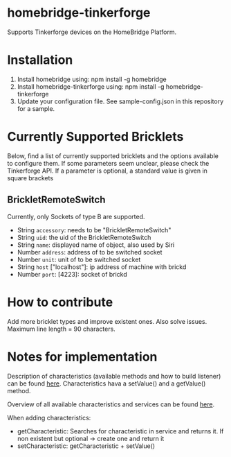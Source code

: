 # homebridge-tinkerforge

Supports Tinkerforge devices on the HomeBridge Platform.

# Installation

1. Install homebridge using: npm install -g homebridge
2. Install homebridge-tinkerforge using: npm install -g homebridge-tinkerforge
3. Update your configuration file. See sample-config.json in this repository for a sample.

# Currently Supported Bricklets

Below, find a list of currently supported bricklets and the options available to configure them. If some parameters seem unclear, please check the Tinkerforge API. If a parameter is optional, a standard value is given in square brackets

## BrickletRemoteSwitch
Currently, only Sockets of type B are supported.

* String `accessory`: needs to be "BrickletRemoteSwitch"
* String `uid`: the uid of the BrickletRemoteSwitch
* String `name`: displayed name of object, also used by Siri
* Number `address`: address of to be switched socket
* Number `unit`: unit of to be switched socket
* String `host` ["localhost"]: ip address of machine with brickd
* Number `port`: [4223]: socket of brickd

# How to contribute

Add more bricklet types and improve existent ones. Also solve issues. Maximum line length = 90 characters.

# Notes for implementation

Description of characteristics (available methods and how to build listener) can be found [here]( https://github.com/KhaosT/HAP-NodeJS/blob/master/lib/Characteristic.js). Characteristics hava a setValue() and a getValue() method.

Overview of all available characteristics and services can be found [here](https://github.com/KhaosT/HAP-NodeJS/blob/master/lib/gen/HomeKitTypes.js).

When adding characteristics:
* getCharacteristic: Searches for characteristic in service and returns it. If non existent but optional -> create one and return it
* setCharacteristic: getCharacteristic + setValue()
